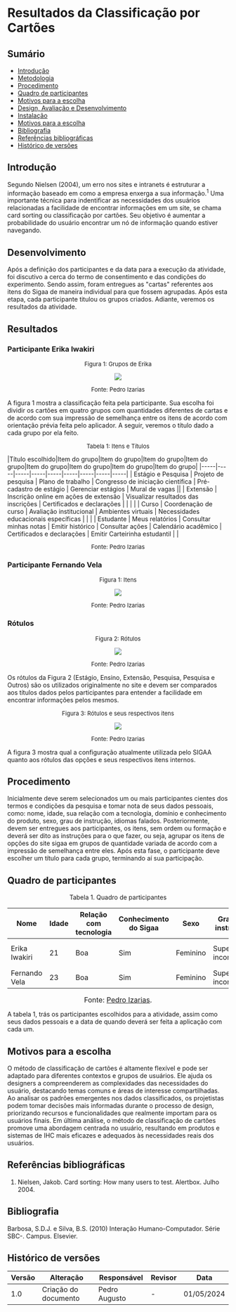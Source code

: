 # Resultados da Classificação por Cartões

## Sumário 
* [Introdução](#Introdução)
* [Metodologia](#Metodologia)
* [Procedimento](#Procedimento)
* [Quadro de participantes](#Quadro-de-participantes)
* [Motivos para a escolha](#Motivos-para-a-escolha)
* [Design, Avaliação e Desenvolvimento](#Design-Avaliação-e-Desenvolvimento)
* [Instalação](#Instalação)
* [Motivos para a escolha](#Motivos-para-a-escolha)
* [Bibliografia](#Bibliografia)
* [Referências bibliográficas](#Referências)
* [Histórico de versões](#Histórico-de-versões)

## Introdução

Segundo Nielsen (2004), um erro nos sites e intranets é estruturar a informação baseado em como a empresa enxerga a sua informação.<sup>1</sup> Uma importante técnica para indentificar as necessidades dos usuários relacionadas a facilidade de encontrar informações em um site, se chama card sorting ou classificação por cartões. Seu objetivo é aumentar a probabilidade do usuário encontrar um nó de informação quando estiver navegando.

## Desenvolvimento

Após a definição dos participantes e da data para a execução da atividade, foi discutivo a cerca do termo de consentimento e das condições do experimento. Sendo assim, foram entregues as "cartas" referentes aos itens do Sigaa de maneira individual para que fossem agrupadas. Após esta etapa, cada participante titulou os grupos criados. Adiante, veremos os resultados da atividade.

## Resultados

### Participante Erika Iwakiri

<center>
  <font size="2"><p style="text-align: center">Figura 1: Grupos de Erika</p></font>
  <img src="https://raw.githubusercontent.com/Interacao-Humano-Computador/2024.1-SIGAA/main/assets/CardsErika.jpeg">
    <font size="2"><p style="text-align: center">Fonte: Pedro Izarias</p></font>
 </center>
 
 A figura 1 mostra a classificação feita pela participante. Sua escolha foi dividir os cartões em quatro grupos com quantidades diferentes de cartas e de acordo com sua impressão de semelhança entre os itens de acordo com orientação prévia feita pelo aplicador. A seguir, veremos o título dado a cada grupo por ela feito. 

<center><font size="2"><p style="text-align: center">Tabela 1: Itens e Títulos</p></font></center>
|Título escolhido|Item do grupo|Item do grupo|Item do grupo|Item do grupo|Item do grupo|Item do grupo|Item do grupo|Item do grupo|
|-----|-----|-----|-----|-----|-----|-----|-----|-----|
| Estágio e Pesquisa   | Projeto de pesquisa | Plano de trabalho | Congresso de iniciação científica | Pré-cadastro de estágio | Gerenciar estágios | Mural de vagas ||
| Extensão |  Inscrição online em ações de extensão    | Visualizar resultados das inscrições | Certificados e declarações |  |  | |
| Curso |  Coordenação de curso | Avaliação institucional  | Ambientes virtuais | Necessidades educacionais específicas |   |  |
| Estudante |  Meus relatórios | Consultar minhas notas | Emitir histórico | Consultar ações | Calendário acadêmico | Certificados e declarações | Emitir Carteirinha estudantil | |
<center><font size="2"><p style="text-align: center">Fonte: Pedro Izarias</p></font></center>

### Participante Fernando Vela

<center>
  <font size="2"><p style="text-align: center">Figura 1: Itens</p></font>
  <img src="https://raw.githubusercontent.com/Interacao-Humano-Computador/2024.1-SIGAA/main/assets/cardsItens.jpeg">
    <font size="2"><p style="text-align: center">Fonte: Pedro Izarias</p></font>
 </center>

### Rótulos

<center>
  <font size="2"><p style="text-align: center">Figura 2: Rótulos</p></font>
  <img src="https://raw.githubusercontent.com/Interacao-Humano-Computador/2024.1-SIGAA/main/assets/cardsTitulos.jpeg">
    <font size="2"><p style="text-align: center">Fonte: Pedro Izarias</p></font>
 </center>

Os rótulos da Figura 2 (Estágio, Ensino, Extensão, Pesquisa, Pesquisa e Outros) são os utilizados originalmente no site e devem ser comparados aos títulos dados pelos participantes para entender a facilidade em encontrar informações pelos mesmos.

<center>
  <font size="2"><p style="text-align: center">Figura 3: Rótulos e seus respectivos itens</p></font>
  <img src="https://raw.githubusercontent.com/Interacao-Humano-Computador/2024.1-SIGAA/main/assets/cardsTudo.jpeg">
    <font size="2"><p style="text-align: center">Fonte: Pedro Izarias</p></font>
 </center>

A figura 3 mostra qual a configuração atualmente utilizada pelo SIGAA quanto aos rótulos das opções e seus respectivos itens internos.

## Procedimento

Inicialmente deve serem selecionados um ou mais participantes cientes dos termos e condições da pesquisa e tomar nota de seus dados pessoais, como: nome, idade, sua relação com a tecnologia, domínio e conhecimento do produto, sexo, grau de instrução, idiomas falados. Posteriormente, devem ser entregues aos participantes, os itens, sem ordem ou formação e deverá ser dito as instruções para o que fazer, ou seja, agrupar os itens de opções do site sigaa em grupos de quantidade variada de acordo com a impressão de semelhança entre eles. Após esta fase, o participante deve escolher um título para cada grupo, terminando aí sua participação.


## Quadro de participantes 

<p align="center"> Tabela 1. Quadro de participantes </p>

| Nome   | Idade | Relação com tecnologia | Conhecimento do Sigaa    | Sexo        | Grau de instrução | Idiomas falados | Data |
|--------|---------------|----------------|----------------|----------------|------------|------------|------------|
| Erika Iwakiri |  21    |    Boa    | Sim | Feminino | Superior incompleto | Portugues, Inglês, japonês|01/05/2024|
| Fernando Vela |  23    |     Boa   | Sim | Feminino | Superior incompleto | Portugues, Espanhol|01/05/2024|

<font size="3"><p style="text-align: center">Fonte: [Pedro Izarias](https://github.com/Izarias).</p></font>

A tabela 1, trás os participantes escolhidos para a atividade, assim como seus dados pessoais e a data de quando deverá ser feita a aplicação com cada um.

## Motivos para a escolha

O método de classificação de cartões é altamente flexível e pode ser adaptado para diferentes contextos e grupos de usuários. Ele ajuda os designers a compreenderem as complexidades das necessidades do usuário, destacando temas comuns e áreas de interesse compartilhadas. Ao analisar os padrões emergentes nos dados classificados, os projetistas podem tomar decisões mais informadas durante o processo de design, priorizando recursos e funcionalidades que realmente importam para os usuários finais. Em última análise, o método de classificação de cartões promove uma abordagem centrada no usuário, resultando em produtos e sistemas de IHC mais eficazes e adequados às necessidades reais dos usuários.


## Referências bibliográficas

1. Nielsen, Jakob. Card sorting: How many users to test. Alertbox. Julho 2004.

## Bibliografia

Barbosa, S.D.J. e Silva, B.S. (2010) Interação Humano-Computador. Série SBC-. Campus. Elsevier.

## Histórico de versões

| Versão | Alteração                     | Responsável    | Revisor        | Data       |
|--------|-------------------------------|----------------|----------------|------------|
| 1.0    | Criação do documento          | Pedro Augusto  | -              | 01/05/2024 |

